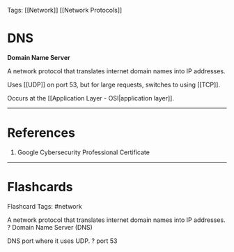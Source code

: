 Tags: [[Network]] [[Network Protocols]]
# DNS

**Domain Name Server**

A network protocol that translates internet domain names into IP addresses.

Uses [[UDP]] on port 53, but for large requests, switches to using [[TCP]].

Occurs at the [[Application Layer - OSI|application layer]].

---
# References

1. Google Cybersecurity Professional Certificate

---
# Flashcards

Flashcard Tags: #network 

A network protocol that translates internet domain names into IP addresses.
?
Domain Name Server (DNS)

DNS port where it uses UDP.
?
port 53